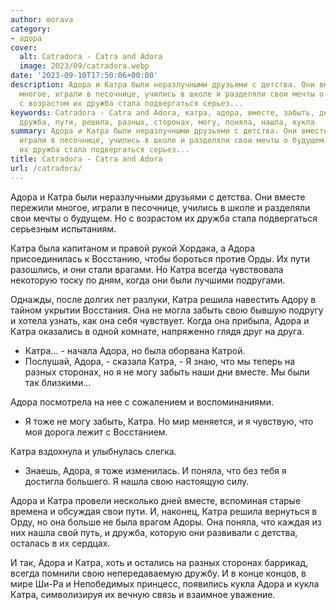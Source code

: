 ```yaml
---
author: morava
category:
- адора
cover:
  alt: Catradora - Catra and Adora
  image: 2023/09/catradora.webp
date: '2023-09-10T17:50:06+00:00'
description: Адора и Катра были неразлучными друзьями с детства. Они вместе пережили
  многое, играли в песочнице, учились в школе и разделяли свои мечты о будущем. Но
  с возрастом их дружба стала подвергаться серьез...
keywords: Catradora - Catra and Adora, катра, адора, вместе, забыть, детства, свои,
  дружба, пути, решила, разных, сторонах, могу, поняла, нашла, кукла
summary: Адора и Катра были неразлучными друзьями с детства. Они вместе пережили многое,
  играли в песочнице, учились в школе и разделяли свои мечты о будущем. Но с возрастом
  их дружба стала подвергаться серьез...
title: Catradora - Catra and Adora
url: /catradora/
---
```


Адора и Катра были неразлучными друзьями с детства. Они вместе пережили многое, играли в песочнице, учились в школе и разделяли свои мечты о будущем. Но с возрастом их дружба стала подвергаться серьезным испытаниям.

Катра была капитаном и правой рукой Хордака, а Адора присоединилась к Восстанию, чтобы бороться против Орды. Их пути разошлись, и они стали врагами. Но Катра всегда чувствовала некоторую тоску по дням, когда они были лучшими подругами.

Однажды, после долгих лет разлуки, Катра решила навестить Адору в тайном укрытии Восстания. Она не могла забыть свою бывшую подругу и хотела узнать, как она себя чувствует. Когда она прибыла, Адора и Катра оказались в одной комнате, напряженно глядя друг на друга.

- Катра… \- начала Адора, но была оборвана Катрой.
- Послушай, Адора, \- сказала Катра, \- Я знаю, что мы теперь на разных сторонах, но я не могу забыть наши дни вместе. Мы были так близкими…

Адора посмотрела на нее с сожалением и воспоминаниями.

- Я тоже не могу забыть, Катра. Но мир меняется, и я чувствую, что моя дорога лежит с Восстанием.

Катра вздохнула и улыбнулась слегка.

- Знаешь, Адора, я тоже изменилась. И поняла, что без тебя я достигла большего. Я нашла свою настоящую силу.

Адора и Катра провели несколько дней вместе, вспоминая старые времена и обсуждая свои пути. И, наконец, Катра решила вернуться в Орду, но она больше не была врагом Адоры. Она поняла, что каждая из них нашла свой путь, и дружба, которую они развивали с детства, осталась в их сердцах.

И так, Адора и Катра, хоть и остались на разных сторонах баррикад, всегда помнили свою непередаваемую дружбу. И в конце концов, в мире Ши-Ра и Непобедимых принцесс, появились кукла Адора и кукла Катра, символизируя их вечную связь и взаимное уважение.